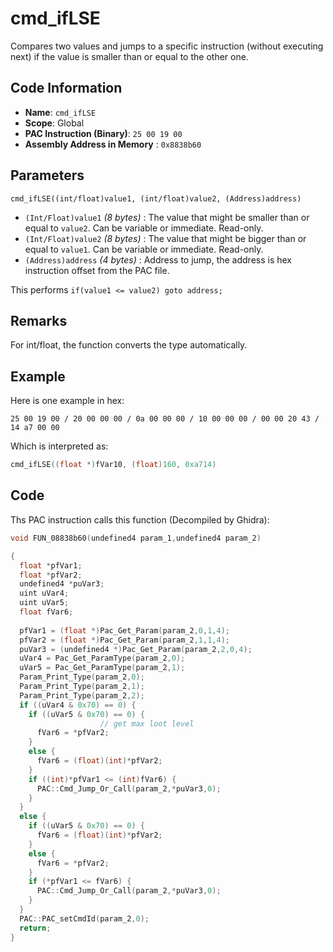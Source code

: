 # cmd_ifLSE

Compares two values and jumps to a specific instruction (without executing next) if the value is smaller than or equal to the other one.

## Code Information

- **Name**: `cmd_ifLSE`
- **Scope**: Global
- **PAC Instruction (Binary)**: `25 00 19 00`
- **Assembly Address in Memory** : `0x8838b60`

## Parameters

`cmd_ifLSE((int/float)value1, (int/float)value2, (Address)address)`

- `(Int/Float)value1` *(8 bytes)* : The value that might be smaller than or equal to `value2`. Can be variable or immediate. Read-only.
- `(Int/Float)value2` *(8 bytes)* : The value that might be bigger than or equal to `value1`. Can be variable or immediate. Read-only.
- `(Address)address` *(4 bytes)* : Address to jump, the address is hex instruction offset from the PAC file.

This performs `if(value1 <= value2) goto address;`

## Remarks

For int/float, the function converts the type automatically.

## Example

Here is one example in hex:

```25 00 19 00 / 20 00 00 00 / 0a 00 00 00 / 10 00 00 00 / 00 00 20 43 / 14 a7 00 00```

Which is interpreted as:

```c
cmd_ifLSE((float *)fVar10, (float)160, 0xa714)
```

## Code

Ths PAC instruction calls this function (Decompiled by Ghidra):

```c
void FUN_08838b60(undefined4 param_1,undefined4 param_2)

{
  float *pfVar1;
  float *pfVar2;
  undefined4 *puVar3;
  uint uVar4;
  uint uVar5;
  float fVar6;
  
  pfVar1 = (float *)Pac_Get_Param(param_2,0,1,4);
  pfVar2 = (float *)Pac_Get_Param(param_2,1,1,4);
  puVar3 = (undefined4 *)Pac_Get_Param(param_2,2,0,4);
  uVar4 = Pac_Get_ParamType(param_2,0);
  uVar5 = Pac_Get_ParamType(param_2,1);
  Param_Print_Type(param_2,0);
  Param_Print_Type(param_2,1);
  Param_Print_Type(param_2,2);
  if ((uVar4 & 0x70) == 0) {
    if ((uVar5 & 0x70) == 0) {
                    // get max loot level
      fVar6 = *pfVar2;
    }
    else {
      fVar6 = (float)(int)*pfVar2;
    }
    if ((int)*pfVar1 <= (int)fVar6) {
      PAC::Cmd_Jump_Or_Call(param_2,*puVar3,0);
    }
  }
  else {
    if ((uVar5 & 0x70) == 0) {
      fVar6 = (float)(int)*pfVar2;
    }
    else {
      fVar6 = *pfVar2;
    }
    if (*pfVar1 <= fVar6) {
      PAC::Cmd_Jump_Or_Call(param_2,*puVar3,0);
    }
  }
  PAC::PAC_setCmdId(param_2,0);
  return;
}
```

